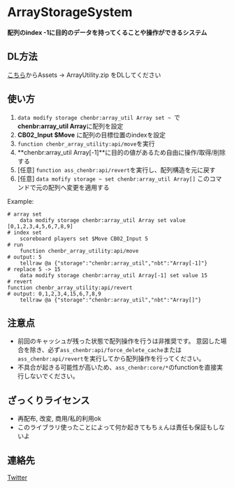 # ArrayStorageSystem
**配列のindex -1に目的のデータを持ってくることや操作ができるシステム**

## DL方法
[こちら](https://github.com/ChenCMD/MCCMD-ArrayUtility/releases/tag/1.0)からAssets -> ArrayUtility.zip をDLしてください
## 使い方
1. `data modify storage chenbr:array_util Array set ~ `で**chenbr:array_util Array**に配列を設定
2. **CB02_Input $Move** に配列の目標位置のindexを設定
3. `function chenbr_array_utility:api/move`を実行
4. **chenbr:array_util Array[-1]**に目的の値があるため自由に操作/取得/削除する
5. [任意] `function ass_chenbr:api/revert`を実行し、配列構造を元に戻す
6. [任意] `data mofify storage ~ set chenbr:array_util Array[]` このコマンドで元の配列へ変更を適用する

Example:
```mcfunction
# array set
    data modify storage chenbr:array_util Array set value [0,1,2,3,4,5,6,7,8,9]
# index set
    scoreboard players set $Move CB02_Input 5
# run
    function chenbr_array_utility:api/move
# output: 5
    tellraw @a {"storage":"chenbr:array_util","nbt":"Array[-1]"}
# replace 5 -> 15
    data modify storage chenbr:array_util Array[-1] set value 15
# revert
function chenbr_array_utility:api/revert
# output: 0,1,2,3,4,15,6,7,8,9
    tellraw @a {"storage":"chenbr:array_util","nbt":"Array[]"}
```

## 注意点
 * 前回のキャッシュが残った状態で配列操作を行うは非推奨です。  意図した場合を除き、必ず`ass_chenbr:api/force_delete_cache`または`ass_chenbr:api/revert`を実行してから配列操作を行ってください。
 * 不具合が起きる可能性が高いため、`ass_chenbr:core/*`のfunctionを直接実行しないでください。

## ざっくりライセンス
 * 再配布, 改変, 商用/私的利用ok
 * このライブラリ使ったことによって何か起きてもちぇんは責任も保証もしないよ

## 連絡先
[Twitter](https://twitter.com/Chen__CMD)
